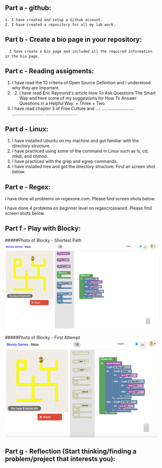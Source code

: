 
## Part a - github:
    1. I have created and setup a Github account.
    2. I have created a repository for all my lab work.

## Part b - Create a bio page in your repository:
      I have create a bio page and included all the required information in the bio page. 

## Part c - Reading assigments:
  1. I have read the 10 criteria of Open Source Definition and I understood why they are important. 
  2. 2. I have read Eric Raymond's article How To Ask Questions The Smart Way and here some of my suggestions for How To Answer Questions in a Helpful Way. 
    + Three
    + Two
  3. I have read chapter 3 of Free Culture and ...:
      ..........................
      ..........................
      ..........................

## Part d - Linux:
  1. I have installed Ubuntu on my machine and got familiar with the directory structure.
  2. I have practiced using some of the command in Linux such as ls, cd, mkdi, and chmod.
  3. I have practiced with the grep and egrep commands.
  4. I have installed tree and got the directory structure. Find an screen shot below. 

## Part e - Regex:
I have done all problems on regexone.com. Please find screen shots below.

I have done 4 problems on beginner level on regexcrossword. Please find screen shots below. 


## Part f - Play with Blocky:
#####Photo of Blocky - Shortest Path 
![Blocky](./Blocky/First_Attempt.png)

#####Photo of Blocky - First Attempt
![Blocky](./Blocky/Shortest_Path.png)

## Part g - Reflection (Start thinking/finding a problem/project that interests you):

